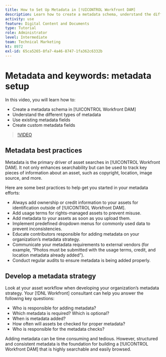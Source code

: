 ```yaml
---
title: How to Set Up Metadata in [!UICONTROL Workfront DAM]
description: Learn how to create a metadata schema, understand the different types of metadata, use existing metadata fields, and more in [!UICONTROL Workfront DAM].
activity: use
feature: Digital Content and Documents
type: Tutorial
role: Administrator
level: Intermediate
team: Technical Marketing
kt: 8972
exl-id: 65ca5265-8fa7-4a46-8747-1fa362c6332b
---
```

# Metadata and keywords: metadata setup

In this video, you will learn how to:

* Create a metadata schema in [!UICONTROL Workfront DAM]
* Understand the different types of metadata
* Use existing metadata fields
* Create custom metadata fields

>[!VIDEO](https://video.tv.adobe.com/v/335235/?quality=12)

## Metadata best practices

Metadata is the primary driver of asset searches in [!UICONTROL Workfront DAM]. It not only enhances searchability but can be used to track key pieces of information about an asset, such as copyright, location, image source, and more.

Here are some best practices to help get you started in your metadata efforts:

* Always add ownership or credit information to your assets for identification outside of [!UICONTROL Workfront DAM].
* Add usage terms for rights-managed assets to prevent misuse.
* Add metadata to your assets as soon as you upload them.
* Implement predefined dropdown menus for commonly used data to prevent inconsistencies.
* Educate contributors responsible for adding metadata on your organization’s metadata strategy.
* Communicate your metadata requirements to external vendors (for example, “Photos must be submitted with the usage terms, credit, and location metadata already added”).
* Conduct regular audits to ensure metadata is being added properly.

## Develop a metadata strategy

Look at your asset workflow when developing your organization’s metadata strategy. Your [!DNL Workfront] consultant can help you answer the following key questions:

* Who is responsible for adding metadata?
* Which metadata is required? Which is optional?
* When is metadata added?
* How often will assets be checked for proper metadata?
* Who is responsible for the metadata checks?

Adding metadata can be time consuming and tedious. However, structured and consistent metadata is the foundation for building a [!UICONTROL Workfront DAM] that is highly searchable and easily browsed.
